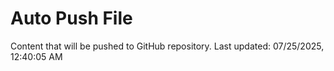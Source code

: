 # Auto Push File

Content that will be pushed to GitHub repository.
Last updated: 07/25/2025, 12:40:05 AM